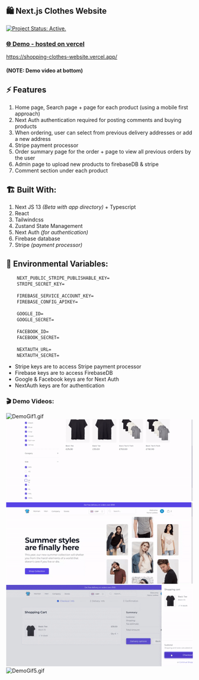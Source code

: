 ## 🛍️ Next.js Clothes Website
[![Project Status: Active.](https://www.repostatus.org/badges/latest/active.svg)](https://www.repostatus.org/#active)

### [🌐 Demo - hosted on vercel](https://shopping-clothes-website.vercel.app/) 
https://shopping-clothes-website.vercel.app/

#### (NOTE: Demo video at bottom)


## ⚡ Features
1. Home page, Search page + page for each product (using a mobile first approach)
2. Next Auth authentication required for posting comments and buying products
3. When ordering, user can select from previous delivery addresses or add a new address
4. Stripe payment processor
5. Order summary page for the order + page to view all previous orders by the user
6. Admin page to upload new products to firebaseDB & stripe
7. Comment section under each product


## 🏗️ Built With:
1. Next JS 13 _(Beta with app directory)_ + Typescript
2. React
3. Tailwindcss
4. Zustand State Management
5. Next Auth _(for authentication)_
6. Firebase database
7. Stripe _(payment processor)_


## 🌳 Environmental Variables:
```
    NEXT_PUBLIC_STRIPE_PUBLISHABLE_KEY=
    STRIPE_SECRET_KEY=
    
    FIREBASE_SERVICE_ACCOUNT_KEY=
    FIREBASE_CONFIG_APIKEY=
    
    GOOGLE_ID=
    GOOGLE_SECRET=
    
    FACEBOOK_ID=
    FACEBOOK_SECRET=
    
    NEXTAUTH_URL=
    NEXTAUTH_SECRET=
```

- Stripe keys are to access Stripe payment processor
- Firebase keys are to access FirebaseDB
- Google & Facebook keys are for Next Auth
- NextAuth keys are for authentication


### 🎬 Demo Videos:
![DemoGif1.gif](public%2FDemoVids%2FDemoGif1.gif)
![DemoGif2.gif](public%2FDemoVids%2FDemoGif2.gif)
![DemoGif3.gif](public%2FDemoVids%2FDemoGif3.gif)
![DemoGif4.gif](public%2FDemoVids%2FDemoGif4.gif)
![DemoGif5.gif](public%2FDemoVids%2FDemoGif5.gif)